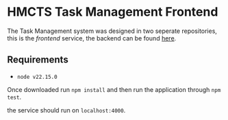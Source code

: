 # HMCTS Task Management Frontend

The Task Management system was designed in two seperate repositories, this is the *frontend* service, the backend can be found [here](https://github.com/zeldow010/dts-dev-challenge-backend).

## Requirements
- `node v22.15.0`

Once downloaded run `npm install` and then run the application through `npm test`.

the service should run on `localhost:4000`.